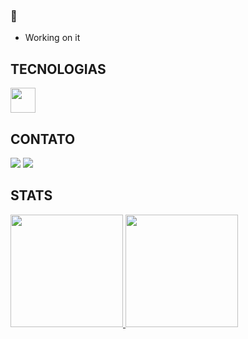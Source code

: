 ###  👋

- Working on it

## TECNOLOGIAS 

<img src="https://cdn.jsdelivr.net/gh/devicons/devicon/icons/javascript/javascript-original.svg" width="40" height="40" />

## CONTATO 

<div>
<a href="https://www.linkedin.com/in/jo%C3%A3o-victor-woncce-80207519a/" target="_blank"><img src="https://img.shields.io/badge/-LinkedIn-%230077B5?style=for-the-badge&logo=linkedin&logoColor=white" target="_blank"></a>   
<a href = "mailto:joojvw@gmail.com"><img src="https://img.shields.io/badge/Gmail-D14836?style=for-the-badge&logo=gmail&logoColor=white" target="_blank"></a>
</div>

## STATS
<div>
<a href="https://github.com/jaovw">
<img height="180em" src="https://github-readme-stats.vercel.app/api/top-langs/?username=jaovw&layout=compact&langs_count=7&theme=github_dark"/>
<img height="180em" src="https://github-readme-stats.vercel.app/api?username=jaovw&show_icons=true&theme=github_dark&include_all_commits=true&count_private=true"/>
</div>
